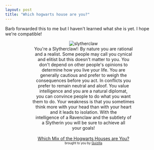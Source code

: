 ```yaml
---
layout: post
title: "Which hogwarts house are you?"
---
```




<p>Barb forwarded this to me but I haven't learned what she is yet. I hope we're compatible!</p>

<p align="center">
<img src="http://images.quizilla.com/C/Ciela13/1107623414_lytherclaw.jpg" border="0" alt="slytherclaw"><br>You're a Slytherclaw!: By nature you are rational<br>and a realist. Some people may call you cynical<br>and elitist but this doesn't matter to you. You<br>don't depend on other people's opinions to<br>determine how you live your life. You are<br>generally cautious and prefer to weigh the<br>consequences before you act. In conflicts you<br>prefer to remain neutral and aloof. You value<br>intelligence and you are a natural diplomat,<br>you can convince people to do what you want<br>them to do. Your weakness is that you sometimes<br>think more with your head than with your heart<br>and it leads to isolation. With the<br>intelligence of a Ravenclaw and the subtlety of<br>a Slytherin you will be sure to achieve all<br>your goals!  
<br><br><a href="http://quizilla.com/users/Ciela13/quizzes/Which%20Mix%20of%20the%20Hogwarts%20Houses%20are%20You%3F/"> Which Mix of the Hogwarts Houses are You?</a><BR> <font size="-2">brought to you by <a href="http://quizilla.com">Quizilla</a></font>
</p>


